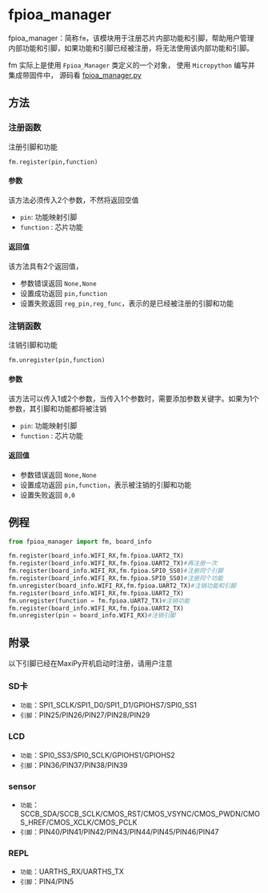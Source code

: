 fpioa_manager
===============
fpioa_manager：简称`fm`，该模块用于注册芯片内部功能和引脚，帮助用户管理内部功能和引脚，如果功能和引脚已经被注册，将无法使用该内部功能和引脚。

fm 实际上是使用 `Fpioa_Manager` 类定义的一个对象， 使用 `Micropython` 编写并集成带固件中， 源码看 [fpioa_manager.py](https://github.com/sipeed/MaixPy/blob/master/ports/k210-freertos/mpy_support/builtin-py/fpioa_manager.py)

## 方法

### 注册函数

注册引脚和功能

```
fm.register(pin,function)
```
#### 参数

该方法必须传入2个参数，不然将返回空值

* `pin`: 功能映射引脚
* `function` : 芯片功能

#### 返回值

该方法具有2个返回值，
* 参数错误返回  `None,None`
* 设置成功返回  `pin,function`
* 设置失败返回  `reg_pin,reg_func`，表示的是已经被注册的引脚和功能

### 注销函数

注销引脚和功能

```
fm.unregister(pin,function)
```
#### 参数

该方法可以传入1或2个参数，当传入1个参数时，需要添加参数关键字。如果为1个参数，其引脚和功能都将被注销

* `pin`: 功能映射引脚
* `function` : 芯片功能

#### 返回值

* 参数错误返回 `None,None`
* 设置成功返回 `pin,function`，表示被注销的引脚和功能
* 设置失败返回 `0,0`

## 例程 

```python
from fpioa_manager import fm, board_info

fm.register(board_info.WIFI_RX,fm.fpioa.UART2_TX)
fm.register(board_info.WIFI_RX,fm.fpioa.UART2_TX)#再注册一次
fm.register(board_info.WIFI_RX,fm.fpioa.SPI0_SS0)#注册同个引脚
fm.register(board_info.WIFI_RX,fm.fpioa.SPI0_SS0)#注册同个功能
fm.unregister(board_info.WIFI_RX,fm.fpioa.UART2_TX)#注销功能和引脚
fm.register(board_info.WIFI_RX,fm.fpioa.UART2_TX)
fm.unregister(function = fm.fpioa.UART2_TX)#注销功能
fm.register(board_info.WIFI_RX,fm.fpioa.UART2_TX)
fm.unregister(pin = board_info.WIFI_RX)#注销引脚
```

## 附录

以下引脚已经在MaxiPy开机启动时注册，请用户注意

### SD卡
* `功能`：SPI1_SCLK/SPI1_D0/SPI1_D1/GPIOHS7/SPI0_SS1
* `引脚`：PIN25/PIN26/PIN27/PIN28/PIN29

### LCD
* `功能`：SPI0_SS3/SPI0_SCLK/GPIOHS1/GPIOHS2
* `引脚`：PIN36/PIN37/PIN38/PIN39

### sensor
* `功能`：SCCB_SDA/SCCB_SCLK/CMOS_RST/CMOS_VSYNC/CMOS_PWDN/CMOS_HREF/CMOS_XCLK/CMOS_PCLK
* `引脚`：PIN40/PIN41/PIN42/PIN43/PIN44/PIN45/PIN46/PIN47

### REPL
* `功能`：UARTHS_RX/UARTHS_TX
* `引脚`：PIN4/PIN5


